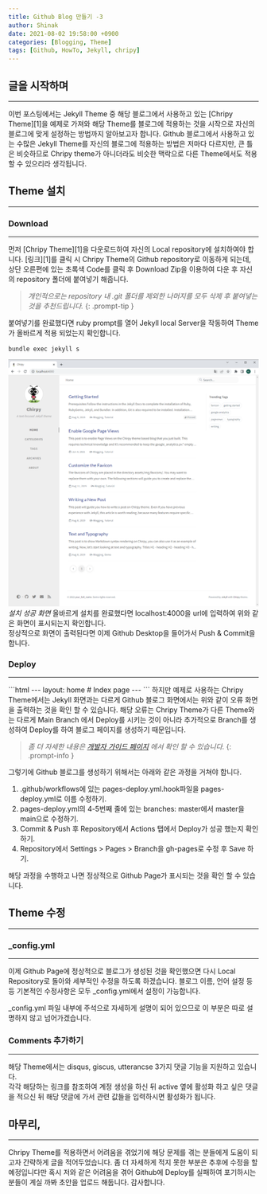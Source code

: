 ```yaml
---
title: Github Blog 만들기 -3
author: Shinak
date: 2021-08-02 19:58:00 +0900
categories: [Blogging, Theme]
tags: [Github, HowTo, Jekyll, chripy]
---
```


## 글을 시작하며
<hr>
이번 포스팅에서는 Jekyll Theme 중 해당 블로그에서 사용하고 있는 [Chripy Theme][1]을 예제로 가져와 해당 Theme를 블로그에 적용하는 것을 시작으로 자신의 블로그에 맞게 설정하는 방법까지 알아보고자 합니다.  
Github 블로그에서 사용하고 있는 수많은 Jekyll Theme를 자신의 블로그에 적용하는 방법은 저마다 다르지만, 큰 틀은 비슷하므로 Chripy theme가 아니더라도 비슷한 맥락으로 다른 Theme에서도 적용할 수 있으리라 생각됩니다.  

## Theme 설치
<hr>

### Download
<hr>
먼저 [Chripy Theme][1]을 다운로드하여 자신의 Local repository에 설치하여야 합니다.  
[링크][1]를 클릭 시 Chripy Theme의 Github repository로 이동하게 되는데, 상단 오른편에 있는 초록색 Code를 클릭 후 Download Zip을 이용하여 다운 후 자신의 repository 폴더에 붙여넣기 해줍니다.  

> *개인적으로는 repository 내 .git 폴더를 제외한 나머지를 모두 삭제 후 붙여넣는 것을 추천드립니다.*
{: .prompt-tip }

붙여넣기를 완료했다면 ruby prompt를 열어 Jekyll local Server을 작동하여 Theme가 올바르게 적용 되었는지 확인합니다.  
```terminal
bundle exec jekyll s
```

![localhost](/assets/img/howTo_github/003/localhost.PNG)
_설치 성공 화면_
올바르게 설치를 완료했다면 localhost:4000을 url에 입력하여 위와 같은 화면이 표시되는지 확인합니다.  
정상적으로 화면이 출력된다면 이제 Github Desktop을 들어가서 Push & Commit을 합니다.  


### Deploy
<hr>
```html
--- layout: home # Index page ---
```
하지만 예제로 사용하는 Chripy Theme에서는 Jekyll 화면과는 다르게 Github 블로그 화면에서는 위와 같이 오류 화면을 출력하는 것을 확인 할 수 있습니다.  
해당 오류는 Chripy Theme가 다른 Theme와는 다르게 Main Branch 에서 Deploy를 시키는 것이 아니라 추가적으로 Branch를 생성하여 Deploy를 하여 블로그 페이지를 생성하기 때문입니다.

> *좀 더 자세한 내용은 [개발자 가이드 페이지][2] 에서 확인 할 수 있습니다.*
{: .prompt-info }

그렇기에 Github 블로그를 생성하기 위해서는 아래와 같은 과정을 거쳐야 합니다.  

1. .github/workflows에 있는 pages-deploy.yml.hook파일을 pages-deploy.yml로 이름 수정하기.  
2. pages-deploy.yml의 4-5번째 줄에 있는 branches: master에서 master을 main으로 수정하기.  
3. Commit & Push 후 Repository에서 Actions 탭에서 Deploy가 성공 했는지 확인하기.  
4. Repository에서 Settings > Pages > Branch을 gh-pages로 수정 후 Save 하기.  

해당 과정을 수행하고 나면 정상적으로 Github Page가 표시되는 것을 확인 할 수 있습니다.
## Theme 수정
<hr>

### _config.yml
<hr>
이제 Github Page에 정상적으로 블로그가 생성된 것을 확인했으면 다시 Local Repository로 돌아와 세부적인 수정을 하도록 하겠습니다.  
블로그 이름, 언어 설정 등등 기본적인 수정사항은 모두 _config.yml에서 설정이 가능합니다.  

_config.yml 파일 내부에 주석으로 자세하게 설명이 되어 있으므로 이 부분은 따로 설명하지 않고 넘어가겠습니다.

### Comments 추가하기
<hr>

해당 Theme에서는 disqus, giscus, utterancse 3가지 댓글 기능을 지원하고 있습니다.  
각각 해당하는 링크를 참조하여 계정 생성을 하신 뒤 active 옆에 활성화 하고 싶은 댓글을 적으신 뒤 해당 댓글에 가서 관련 값들을 입력하시면 활성화가 됩니다.

## 마무리,
<hr>
Chripy Theme를 적용하면서 어려움을 겪었기에 해당 문제를 겪는 분들에게 도움이 되고자 간략하게 글을 적어두었습니다.  
좀 더 자세하게 적지 못한 부분은 추후에 수정을 할 예정입니다만 혹시 저와 같은 어려움을 겪어 Github에 Deploy를 실패하여 포기하시는 분들이 계실 까봐 초안을 업로드 해둡니다.  
감사합니다.

[1]:https://github.com/cotes2020/jekyll-theme-chirpy
[2]:https://chirpy.cotes.page/posts/getting-started/#deployment

